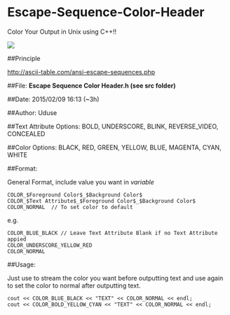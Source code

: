 # Escape-Sequence-Color-Header
Color Your Output in Unix using C++!!

![](https://github.com/Uduse/Escape-Sequence-Color-Header/blob/master/img.png?raw=true)

##Principle

http://ascii-table.com/ansi-escape-sequences.php

##File:
**Escape Sequence Color Header.h (see src folder)**
 
##Date:
2015/02/09 16:13 (~3h)
 
##Author:
Uduse
 
 
 
##Text Attribute Options:
	BOLD, UNDERSCORE, BLINK, REVERSE_VIDEO, CONCEALED
 
##Color Options:
	BLACK, RED, GREEN, YELLOW, BLUE, MAGENTA, CYAN, WHITE
 
 
##Format:

General Format, include value you want in $variable$

	COLOR_$Foreground Color$_$Background Color$
	COLOR_$Text Attribute$_$Foreground Color$_$Background Color$
	COLOR_NORMAL  // To set color to default


e.g.

	COLOR_BLUE_BLACK // Leave Text Attribute Blank if no Text Attribute appied
	COLOR_UNDERSCORE_YELLOW_RED
	COLOR_NORMAL
 
 
##Usage:
 
Just use  to stream the color you want before outputting text and
use  again to set the color to normal after outputting text.

	cout << COLOR_BLUE_BLACK << "TEXT" << COLOR_NORMAL << endl;
	cout << COLOR_BOLD_YELLOW_CYAN << "TEXT" << COLOR_NORMAL << endl;
